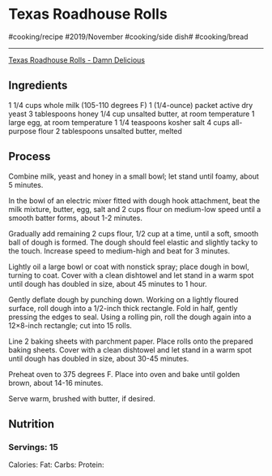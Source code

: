 # Texas Roadhouse Rolls
#cooking/recipe #2019/November #cooking/side dish# #cooking/bread
- - - -
[Texas Roadhouse Rolls - Damn Delicious](https://damndelicious.net/2018/05/06/texas-roadhouse-rolls/)

## Ingredients
1 1/4 cups whole milk (105-110 degrees F)
1 (1/4-ounce) packet active dry yeast
3 tablespoons honey
1/4 cup unsalted butter, at room temperature
1 large egg, at room temperature
1 1/4 teaspoons kosher salt
4 cups all-purpose flour
2 tablespoons unsalted butter, melted

## Process
Combine milk, yeast and honey in a small bowl; let stand until foamy, about 5 minutes.

In the bowl of an electric mixer fitted with dough hook attachment, beat the milk mixture, butter, egg, salt and 2 cups flour on medium-low speed until a smooth batter forms, about 1-2 minutes.

Gradually add remaining 2 cups flour, 1/2 cup at a time, until a soft, smooth ball of dough is formed. The dough should feel elastic and slightly tacky to the touch. Increase speed to medium-high and beat for 3 minutes.

Lightly oil a large bowl or coat with nonstick spray; place dough in bowl, turning to coat. Cover with a clean dishtowel and let stand in a warm spot until dough has doubled in size, about 45 minutes to 1 hour.

Gently deflate dough by punching down. Working on a lightly floured surface, roll dough into a 1/2-inch thick rectangle. Fold in half, gently pressing the edges to seal. Using a rolling pin, roll the dough again into a 12×8-inch rectangle; cut into 15 rolls.

Line 2 baking sheets with parchment paper. Place rolls onto the prepared baking sheets. Cover with a clean dishtowel and let stand in a warm spot until dough has doubled in size, about 30-45 minutes.

Preheat oven to 375 degrees F. Place into oven and bake until golden brown, about 14-16 minutes.

Serve warm, brushed with butter, if desired.

## Nutrition
### Servings: 15
Calories: 
Fat: 
Carbs: 
Protein: 